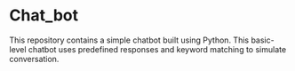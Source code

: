 # Chat_bot
This repository contains a simple chatbot built using Python. This basic-level chatbot uses predefined responses and keyword matching to simulate conversation.
